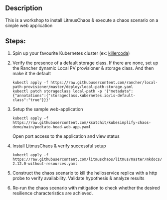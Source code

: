 ## Description

This is a workshop to install LitmusChaos & execute a chaos scenario on a simple web application 

## Steps: 

1. Spin up your favourite Kubernetes cluster (ex: [killercoda](https://killercoda.com/playgrounds/scenario/kubernetes))

2.  Verify the presence of a default storage class. If there are none, set up the Rancher dynamic Local PV provisioner & storage class. And then make it the default

    ```
    kubectl apply -f https://raw.githubusercontent.com/rancher/local-path-provisioner/master/deploy/local-path-storage.yaml
    kubectl patch storageclass local-path -p '{"metadata": {"annotations":{"storageclass.kubernetes.io/is-default-class":"true"}}}'
    ```

3. Setup the sample web-application

   ```
   kubectl apply -f https://raw.githubusercontent.com/ksatchit/kubesimplify-chaos-demo/main/podtato-head-web-app.yaml
   ```
   
   Open port access to the application and view status 
   
4. Install LitmusChaos & verify successful setup 

   ```
   kubectl apply -f https://raw.githubusercontent.com/litmuschaos/litmus/master/mkdocs/docs/2.12.0/litmus-2.12.0-without-resources.yaml
   ```
   
5. Construct the chaos scenario to kill the helloservice replica with a http probe to verify availability. Validate hypothesis & analyze results 

6. Re-run the chaos scenario with mitigation to check whether the desired resilience characteristics are achieved. 

